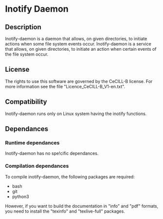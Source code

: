 # Inotify Daemon

## Description
Inotify-daemon is a daemon that allows, on given directories, to
initiate actions when some file system events occur. Inotify-daemon is
a service that allows, on given directories, to initiate an action
when certain events of the file system occur.

## License
The rights to use this software are governed by the CeCILL-B license.
For more information see the file "Licence_CeCILL-B_V1-en.txt".

## Compatibility
Inotify-daemon runs only on Linux system having the inotify functions.

## Dependances
### Runtime dependances
Inotify-daemon has no spe!cific dependances.

### Compilation dependances
To compile inotify-daemon, the following packages are required:
- bash
- git
- python3

However, if you want to build the documentation in "info" and "pdf" formats,
you need to install the "texinfo" and "texlive-full" packages.
